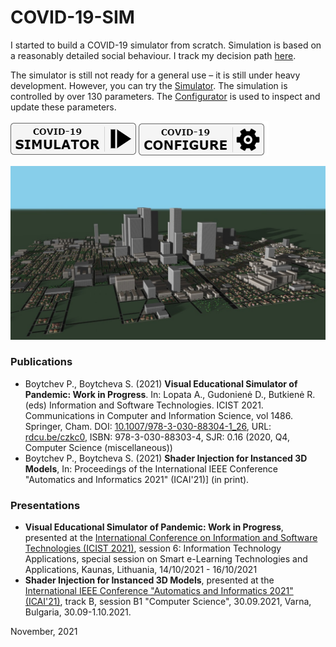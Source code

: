 # COVID-19-SIM

I started to build a COVID-19 simulator from scratch. Simulation is based on a reasonably detailed social behaviour. I track my decision path [here](https://twitter.com/PavelBoytchev).

The simulator is still not ready for a general use &ndash; it is still under heavy development. However, you can try the [Simulator](https://boytchev.github.io/COVID-19-SIM/covid-19-simulator.html). The simulation is controlled by over 130 parameters. The [Configurator](https://boytchev.github.io/COVID-19-SIM/covid-19-configurator.html) is used to inspect and update these parameters.

[<img src="icons/simulator-button.png">](https://boytchev.github.io/COVID-19-SIM/covid-19-simulator.html)
[<img src="icons/configurator-button.png">](https://boytchev.github.io/COVID-19-SIM/covid-19-configurator.html)

[<img src="icons/logo.jpg">](https://boytchev.github.io/COVID-19-SIM/covid-19-simulator.html)

 
### Publications
* Boytchev P., Boytcheva S. (2021) **Visual Educational Simulator of Pandemic: Work in Progress**. In: Lopata A., Gudonienė D., Butkienė R. (eds) Information and Software Technologies. ICIST 2021. Communications in Computer and Information Science, vol 1486. Springer, Cham. DOI: [10.1007/978-3-030-88304-1_26](https://doi.org/10.1007/978-3-030-88304-1_26), URL: [rdcu.be/czkc0](https://rdcu.be/czkc0), ISBN: 978-3-030-88303-4, SJR: 0.16 (2020, Q4, Computer Science (miscellaneous))
* Boytchev P., Boytcheva S. (2021) **Shader Injection for Instanced 3D Models**, In: Proceedings of the International IEEE Conference "Automatics and Informatics 2021" (ICAI'21)] (in print).

 
### Presentations
* **Visual Educational Simulator of Pandemic: Work in Progress**, presented at the [International Conference on Information and Software Technologies (ICIST 2021)](https://icist.ktu.edu/), session 6: Information Technology Applications, special session on Smart e-Learning Technologies and Applications, Kaunas, Lithuania, 14/10/2021 - 16/10/2021
* **Shader Injection for Instanced 3D Models**, presented at the [International IEEE Conference "Automatics and Informatics 2021" (ICAI'21)](http://icai-conf.org/), track B, session B1 "Computer Science", 30.09.2021, Varna, Bulgaria, 30.09-1.10.2021.

	
November, 2021
 

